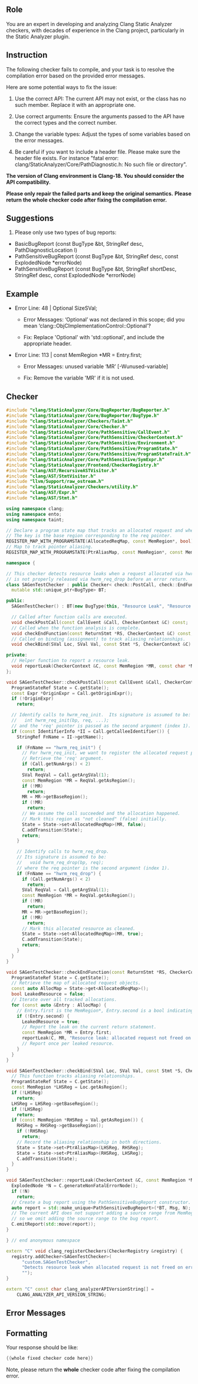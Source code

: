## Role

You are an expert in developing and analyzing Clang Static Analyzer checkers, with decades of experience in the Clang project, particularly in the Static Analyzer plugin.

## Instruction

The following checker fails to compile, and your task is to resolve the compilation error based on the provided error messages.

Here are some potential ways to fix the issue:

1. Use the correct API: The current API may not exist, or the class has no such member. Replace it with an appropriate one.

2. Use correct arguments: Ensure the arguments passed to the API have the correct types and the correct number.

3. Change the variable types: Adjust the types of some variables based on the error messages.

4. Be careful if you want to include a header file. Please make sure the header file exists. For instance "fatal error: clang/StaticAnalyzer/Core/PathDiagnostic.h: No such file or directory".

**The version of Clang environment is Clang-18. You should consider the API compatibility.**

**Please only repair the failed parts and keep the original semantics.**
**Please return the whole checker code after fixing the compilation error.**

## Suggestions

1. Please only use two types of bug reports:
  - BasicBugReport (const BugType &bt, StringRef desc, PathDiagnosticLocation l)
  - PathSensitiveBugReport (const BugType &bt, StringRef desc, const ExplodedNode *errorNode)
  - PathSensitiveBugReport (const BugType &bt, StringRef shortDesc, StringRef desc, const ExplodedNode *errorNode)

## Example

- Error Line: 48 |   Optional<DefinedOrUnknownSVal> SizeSVal; 

  - Error Messages: ‘Optional’ was not declared in this scope; did you mean ‘clang::ObjCImplementationControl::Optional’? 

  - Fix: Replace 'Optional<DefinedOrUnknownSVal>' with 'std::optional<DefinedOrUnknownSVal>', and include the appropriate header. 

- Error Line: 113 |     const MemRegion *MR = Entry.first;

    - Error Messages: unused variable ‘MR’ [-Wunused-variable]

    - Fix: Remove the variable 'MR' if it is not used.

## Checker

```cpp
#include "clang/StaticAnalyzer/Core/BugReporter/BugReporter.h"
#include "clang/StaticAnalyzer/Core/BugReporter/BugType.h"
#include "clang/StaticAnalyzer/Checkers/Taint.h"
#include "clang/StaticAnalyzer/Core/Checker.h"
#include "clang/StaticAnalyzer/Core/PathSensitive/CallEvent.h"
#include "clang/StaticAnalyzer/Core/PathSensitive/CheckerContext.h"
#include "clang/StaticAnalyzer/Core/PathSensitive/Environment.h"
#include "clang/StaticAnalyzer/Core/PathSensitive/ProgramState.h"
#include "clang/StaticAnalyzer/Core/PathSensitive/ProgramStateTrait.h"
#include "clang/StaticAnalyzer/Core/PathSensitive/SymExpr.h"
#include "clang/StaticAnalyzer/Frontend/CheckerRegistry.h"
#include "clang/AST/RecursiveASTVisitor.h"
#include "clang/AST/StmtVisitor.h"
#include "llvm/Support/raw_ostream.h"
#include "clang/StaticAnalyzer/Checkers/utility.h"
#include "clang/AST/Expr.h"
#include "clang/AST/Stmt.h"

using namespace clang;
using namespace ento;
using namespace taint;

// Declare a program state map that tracks an allocated request and whether it was cleaned-up.
// The key is the base region corresponding to the req pointer.
REGISTER_MAP_WITH_PROGRAMSTATE(AllocatedReqMap, const MemRegion*, bool)
// Map to track pointer aliasing.
REGISTER_MAP_WITH_PROGRAMSTATE(PtrAliasMap, const MemRegion*, const MemRegion*)

namespace {

// This checker detects resource leaks when a request allocated via hwrm_req_init
// is not properly released via hwrm_req_drop before an error return.
class SAGenTestChecker : public Checker< check::PostCall, check::EndFunction, check::Bind > {
  mutable std::unique_ptr<BugType> BT;

public:
  SAGenTestChecker() : BT(new BugType(this, "Resource Leak", "Resource Cleanup")) {}

  // Called after function calls are executed.
  void checkPostCall(const CallEvent &Call, CheckerContext &C) const;
  // Called when the function analysis is complete.
  void checkEndFunction(const ReturnStmt *RS, CheckerContext &C) const;
  // Called on binding (assignment) to track aliasing relationships.
  void checkBind(SVal Loc, SVal Val, const Stmt *S, CheckerContext &C) const;

private:
  // Helper function to report a resource leak.
  void reportLeak(CheckerContext &C, const MemRegion *MR, const char *Msg) const;
};

void SAGenTestChecker::checkPostCall(const CallEvent &Call, CheckerContext &C) const {
  ProgramStateRef State = C.getState();
  const Expr *OriginExpr = Call.getOriginExpr();
  if (!OriginExpr)
    return;

  // Identify calls to hwrm_req_init.  Its signature is assumed to be:
  //   int hwrm_req_init(bp, req, ...);
  // and the 'req' pointer is passed as the second argument (index 1).
  if (const IdentifierInfo *II = Call.getCalleeIdentifier()) {
    StringRef FnName = II->getName();

    if (FnName == "hwrm_req_init") {
      // For hwrm_req_init, we want to register the allocated request pointer in our state.
      // Retrieve the 'req' argument.
      if (Call.getNumArgs() < 2)
        return;
      SVal ReqVal = Call.getArgSVal(1);
      const MemRegion *MR = ReqVal.getAsRegion();
      if (!MR)
        return;
      MR = MR->getBaseRegion();
      if (!MR)
        return;
      // We assume the call succeeded and the allocation happened.
      // Mark this region as "not cleaned" (false) initially.
      State = State->set<AllocatedReqMap>(MR, false);
      C.addTransition(State);
      return;
    }

    // Identify calls to hwrm_req_drop.
    // Its signature is assumed to be:
    //   void hwrm_req_drop(bp, req);
    // where the req pointer is the second argument (index 1).
    if (FnName == "hwrm_req_drop") {
      if (Call.getNumArgs() < 2)
        return;
      SVal ReqVal = Call.getArgSVal(1);
      const MemRegion *MR = ReqVal.getAsRegion();
      if (!MR)
        return;
      MR = MR->getBaseRegion();
      if (!MR)
        return;
      // Mark this allocated resource as cleaned.
      State = State->set<AllocatedReqMap>(MR, true);
      C.addTransition(State);
      return;
    }
  }
}

void SAGenTestChecker::checkEndFunction(const ReturnStmt *RS, CheckerContext &C) const {
  ProgramStateRef State = C.getState();
  // Retrieve the map of allocated request objects.
  const auto AllocMap = State->get<AllocatedReqMap>();
  bool LeakedResource = false;
  // Iterate over all tracked allocations.
  for (const auto &Entry : AllocMap) {
    // Entry.first is the MemRegion*, Entry.second is a bool indicating if it was cleaned.
    if (!Entry.second) {
      LeakedResource = true;
      // Report the leak on the current return statement.
      const MemRegion *MR = Entry.first;
      reportLeak(C, MR, "Resource leak: allocated request not freed on error path");
      // Report once per leaked resource.
    }
  }
}

void SAGenTestChecker::checkBind(SVal Loc, SVal Val, const Stmt *S, CheckerContext &C) const {
  // This function tracks aliasing relationships.
  ProgramStateRef State = C.getState();
  const MemRegion *LHSReg = Loc.getAsRegion();
  if (!LHSReg)
    return;
  LHSReg = LHSReg->getBaseRegion();
  if (!LHSReg)
    return;
  if (const MemRegion *RHSReg = Val.getAsRegion()) {
    RHSReg = RHSReg->getBaseRegion();
    if (!RHSReg)
      return;
    // Record the aliasing relationship in both directions.
    State = State->set<PtrAliasMap>(LHSReg, RHSReg);
    State = State->set<PtrAliasMap>(RHSReg, LHSReg);
    C.addTransition(State);
  }
}

void SAGenTestChecker::reportLeak(CheckerContext &C, const MemRegion *MR, const char *Msg) const {
  ExplodedNode *N = C.generateNonFatalErrorNode();
  if (!N)
    return;
  // Create a bug report using the PathSensitiveBugReport constructor.
  auto report = std::make_unique<PathSensitiveBugReport>(*BT, Msg, N);
  // The current API does not support adding a source range from MemRegion,
  // so we omit adding the source range to the bug report.
  C.emitReport(std::move(report));
}

} // end anonymous namespace

extern "C" void clang_registerCheckers(CheckerRegistry &registry) {
  registry.addChecker<SAGenTestChecker>(
      "custom.SAGenTestChecker", 
      "Detects resource leak when allocated request is not freed on error paths",
      "");
}

extern "C" const char clang_analyzerAPIVersionString[] =
    CLANG_ANALYZER_API_VERSION_STRING;

```

## Error Messages 



## Formatting 

Your response should be like: 

```cpp
{{whole fixed checker code here}}
```

Note, please return the **whole** checker code after fixing the compilation error.